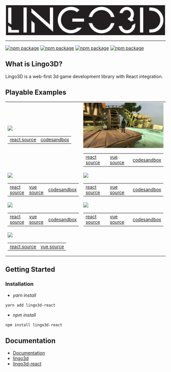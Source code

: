 <div align="center">
  <img width="500px" src="https://github.com/lingo3d/lingo3d-readme/blob/main/image/LINGO3Dlogo.png"/>
</div>


---
[![npm package](https://img.shields.io/badge/npm--React-1.2.94-blue)](https://www.npmjs.com/package/lingo3d-react)
[![npm package](https://img.shields.io/badge/npm-1.10.110-green)](https://www.npmjs.com/package/lingo3d)
[![npm package](https://img.shields.io/badge/npm--Vue-1.0.29-yellow)](https://www.npmjs.com/package/lingo3d-vue)
[![npm package](https://img.shields.io/badge/npm--vanilla-1.0.6-red)](https://www.npmjs.com/package/lingo3d-vanilla)

## What is Lingo3D?
Lingo3D is a web-first 3d game development library with React integration.

## Playable Examples
<table>
  <tr>
    <td>
      <a href="https://www.lingo3d.com/gallery">
        <img src="https://github.com/lingo3d/example-react-gallery/blob/main/screenshot.jpg" />
      </a>
      <table>
        <td><a href="https://github.com/lingo3d/example-react-gallery" target="_blank">react source</a></td>
        <td><a href="https://codesandbox.io/s/lingo3d-example-react-gallery-wdj1rl" target="_blank">codesandbox</a></td>
      </table>
    </td>
    <td>
      <a href="https://www.lingo3d.com/fairy-tale">
        <img src="https://github.com/lingo3d/example-react-fairytale/blob/main/screenshot.jpg" />
      </a>
      <table>
        <td><a href="https://github.com/lingo3d/example-react-fairytale" target="_blank">react source</a></td>
        <td><a href="https://github.com/lingo3d/example-vue-fairytale" target="_blank">vue source</a></td>
        <td><a href="https://codesandbox.io/s/lingo3d-example-react-fairytale-4b0wzv" target="_blank">codesandbox</a></td>
      </table>
    </td>
  </tr>
  <tr>
    <td>
      <a href="https://www.lingo3d.com/keanu">
        <img src="https://github.com/lingo3d/example-react-keanu/blob/main/screenshot.jpg" />
      </a>
      <table>
        <td><a href="https://github.com/lingo3d/example-react-keanu" target="_blank">react source</a></td>
        <td><a href="https://github.com/lingo3d/example-vue-keanu" target="_blank">vue source</a></td>
        <td><a href="https://codesandbox.io/s/lingo3d-example-react-keanu-4ovxlw" target="_blank">codesandbox</a></td>
      </table>
    </td>
    <td>
      <a href="https://www.lingo3d.com/apple-watch">
        <img src="https://github.com/lingo3d/example-react-applewatch/blob/main/screenshot.jpg" />
      </a>
      <table>
        <td><a href="https://github.com/lingo3d/example-react-applewatch" target="_blank">react source</a></td>
        <td><a href="https://github.com/lingo3d/example-vue-applewatch" target="_blank">vue source</a></td>
        <td><a href="https://codesandbox.io/s/lingo3d-example-react-applewatch-9peq84" target="_blank">codesandbox</a></td>
      </table>
    </td>
  </tr>
  <tr>
    <td>
      <a href="https://www.lingo3d.com/shooter">
        <img src="https://github.com/lingo3d/example-react-pubg/blob/main/screenshot.jpg" />
      </a>
      <table>
        <td><a href="https://github.com/lingo3d/example-react-pubg" target="_blank">react source</a></td>
        <td><a href="https://github.com/lingo3d/example-vue-pubg" target="_blank">vue source</a></td>
        <td><a href="https://codesandbox.io/s/lingo3d-example-react-pubg-kdl8r6" target="_blank">codesandbox</a></td>
      </table>
    </td>
    <td>
      <a href="https://www.lingo3d.com/macbook">
        <img src="https://github.com/lingo3d/example-react-macbook/blob/main/screenshot.jpg" />
      </a>
      <table>
        <td><a href="https://github.com/lingo3d/example-react-macbook" target="_blank">react source</a></td>
        <td><a href="https://github.com/lingo3d/example-vue-macbook" target="_blank">vue source</a></td>
        <td><a href="https://codesandbox.io/s/lingo3d-example-react-macbook-ouusr6" target="_blank">codesandbox</a></td>
      </table>
    </td>
  </tr>
  <tr>
    <td>
      <a href="https://www.lingo3d.com/nft-gallery">
        <img src="https://github.com/lingo3d/example-react-nft-gallery/blob/main/screenshot.jpg" />
      </a>
      <table>
        <td><a href="https://github.com/lingo3d/example-react-nft-gallery" target="_blank">react source</a></td>
        <td><a href="https://github.com/lingo3d/example-vue-nft-gallery" target="_blank">vue source</a></td>
      </table>
    </td>
  </tr>
  <tr>
</table>

## Getting Started

### Installation

- *yarn install*

```bash
yarn add lingo3d-react
```
- *npm install*
```bash
npm install lingo3d-react
```

## Documentation
- [Documentation](https://www.lingo3d.com/documentation/)
- [lingo3d](https://www.npmjs.com/package/lingo3d)
- [lingo3d-react](https://www.npmjs.com/package/lingo3d-react)
